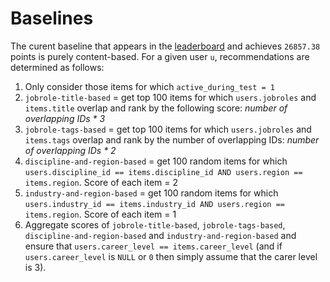 Baselines
==========

The curent baseline that appears in the [leaderboard](https://recsys.xing.com/leaders) and achieves 
`26857.38` points is purely content-based. For a given user `u`, recommendations are 
determined as follows: 

1. Only consider those items for which `active_during_test = 1`
2. `jobrole-title-based` = get top 100 items for which `users.jobroles` and `items.title` overlap and rank by the following score: _number of overlapping IDs * 3_
3. `jobrole-tags-based` = get top 100 items for which `users.jobroles` and `items.tags` overlap and rank by the number of overlapping IDs: _number of overlapping IDs * 2_
4. `discipline-and-region-based` = get 100 random items for which `users.discipline_id == items.discipline_id AND users.region == items.region`. Score of each item = 2 
5. `industry-and-region-based` = get 100 random items for which `users.industry_id == items.industry_id AND users.region == items.region`. Score of each item = 1 
6. Aggregate scores of `jobrole-title-based`, `jobrole-tags-based`, `discipline-and-region-based` and `industry-and-region-based` and ensure that `users.career_level == items.career_level` (and if `users.career_level` is `NULL` or `0` then simply assume that the carer level is 3). 
